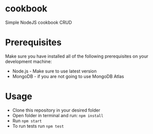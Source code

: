 # cookbook
Simple NodeJS cookbook CRUD

# Prerequisites
Make sure you have installed all of the following prerequisites on your development machine:
- Node.js - Make sure to use latest version
- MongoDB - if you are not going to use MongoDB Atlas

# Usage
- Clone this repository in your desired folder
- Open folder in terminal and run: `npm install`
- Run `npm start`
- To run tests run `npm test`
